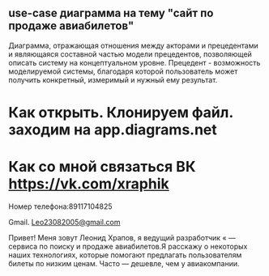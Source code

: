 ## use-case диаграмма на тему "сайт по продаже авиабилетов"
 

 Диаграмма, отражающая отношения между акторами и прецедентами и являющаяся составной частью модели прецедентов, позволяющей описать систему на концептуальном уровне. Прецедент - возможность моделируемой системы, благодаря которой пользователь может получить конкретный, измеримый и нужный ему результат.
 # Как открыть. Клонируем файл. заходим на app.diagrams.net 
 
# Как со мной связаться ВК https://vk.com/xraphik 

Номер телефона:89117104825

Gmail. Leo23082005@gmail.com



Привет! Меня зовут Леонид Храпов, я ведущий разработчик  « — сервиса по поиску и продаже авиабилетов.Я расскажу о некоторых наших технологиях, которые помогают предлагать пользователям билеты по низким ценам. Часто — дешевле, чем у авиакомпании.
